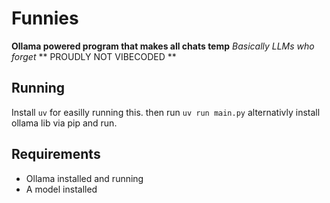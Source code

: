 # Funnies
**Ollama powered program that makes all chats temp**
*Basically LLMs who forget*
** PROUDLY NOT VIBECODED **

## Running
Install ```uv``` for easilly running this.
then run ```uv run main.py```
alternativly install ollama lib via pip and run.

## Requirements
* Ollama installed and running
* A model installed

